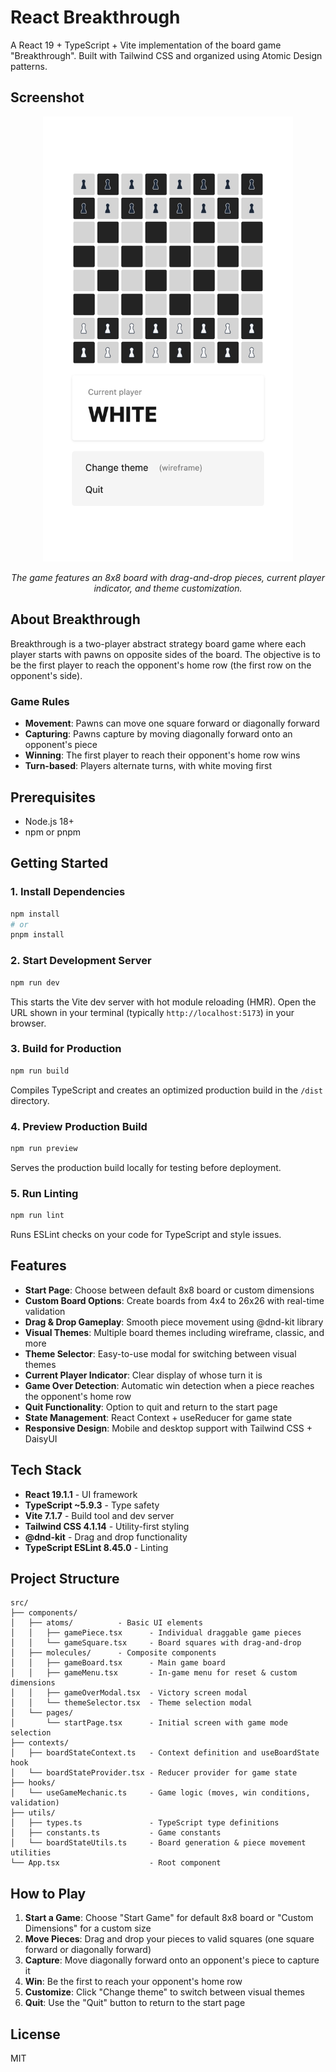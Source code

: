 # React Breakthrough

A React 19 + TypeScript + Vite implementation of the board game "Breakthrough". Built with Tailwind CSS and organized using Atomic Design patterns.

## Screenshot

<p align="center">
  <img src="./assets/screenshot.png" alt="Breakthrough Game Screenshot" width="400">
</p>

<p align="center">
  <em>The game features an 8x8 board with drag-and-drop pieces, current player indicator, and theme customization.</em>
</p>

## About Breakthrough

Breakthrough is a two-player abstract strategy board game where each player starts with pawns on opposite sides of the board. The objective is to be the first player to reach the opponent's home row (the first row on the opponent's side).

### Game Rules

- **Movement**: Pawns can move one square forward or diagonally forward
- **Capturing**: Pawns capture by moving diagonally forward onto an opponent's piece
- **Winning**: The first player to reach their opponent's home row wins
- **Turn-based**: Players alternate turns, with white moving first

## Prerequisites

- Node.js 18+
- npm or pnpm

## Getting Started

### 1. Install Dependencies

```bash
npm install
# or
pnpm install
```

### 2. Start Development Server

```bash
npm run dev
```

This starts the Vite dev server with hot module reloading (HMR). Open the URL shown in your terminal (typically `http://localhost:5173`) in your browser.

### 3. Build for Production

```bash
npm run build
```

Compiles TypeScript and creates an optimized production build in the `/dist` directory.

### 4. Preview Production Build

```bash
npm run preview
```

Serves the production build locally for testing before deployment.

### 5. Run Linting

```bash
npm run lint
```

Runs ESLint checks on your code for TypeScript and style issues.

## Features

- **Start Page**: Choose between default 8x8 board or custom dimensions
- **Custom Board Options**: Create boards from 4x4 to 26x26 with real-time validation
- **Drag & Drop Gameplay**: Smooth piece movement using @dnd-kit library
- **Visual Themes**: Multiple board themes including wireframe, classic, and more
- **Theme Selector**: Easy-to-use modal for switching between visual themes
- **Current Player Indicator**: Clear display of whose turn it is
- **Game Over Detection**: Automatic win detection when a piece reaches the opponent's home row
- **Quit Functionality**: Option to quit and return to the start page
- **State Management**: React Context + useReducer for game state
- **Responsive Design**: Mobile and desktop support with Tailwind CSS + DaisyUI

## Tech Stack

- **React 19.1.1** - UI framework
- **TypeScript ~5.9.3** - Type safety
- **Vite 7.1.7** - Build tool and dev server
- **Tailwind CSS 4.1.14** - Utility-first styling
- **@dnd-kit** - Drag and drop functionality
- **TypeScript ESLint 8.45.0** - Linting

## Project Structure

```
src/
├── components/
│   ├── atoms/          - Basic UI elements
│   │   ├── gamePiece.tsx      - Individual draggable game pieces
│   │   └── gameSquare.tsx     - Board squares with drag-and-drop
│   ├── molecules/      - Composite components
│   │   ├── gameBoard.tsx      - Main game board
│   │   ├── gameMenu.tsx       - In-game menu for reset & custom dimensions
│   │   ├── gameOverModal.tsx  - Victory screen modal
│   │   └── themeSelector.tsx  - Theme selection modal
│   └── pages/
│       └── startPage.tsx      - Initial screen with game mode selection
├── contexts/
│   ├── boardStateContext.ts   - Context definition and useBoardState hook
│   └── boardStateProvider.tsx - Reducer provider for game state
├── hooks/
│   └── useGameMechanic.ts     - Game logic (moves, win conditions, validation)
├── utils/
│   ├── types.ts               - TypeScript type definitions
│   ├── constants.ts           - Game constants
│   └── boardStateUtils.ts     - Board generation & piece movement utilities
└── App.tsx                    - Root component
```

## How to Play

1. **Start a Game**: Choose "Start Game" for default 8x8 board or "Custom Dimensions" for a custom size
2. **Move Pieces**: Drag and drop your pieces to valid squares (one square forward or diagonally forward)
3. **Capture**: Move diagonally forward onto an opponent's piece to capture it
4. **Win**: Be the first to reach your opponent's home row
5. **Customize**: Click "Change theme" to switch between visual themes
6. **Quit**: Use the "Quit" button to return to the start page

## License

MIT
